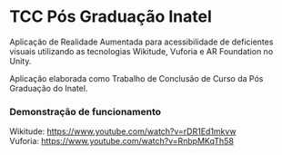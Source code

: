 # TCC Pós Graduação Inatel

Aplicação de Realidade Aumentada para acessibilidade de deficientes visuais utilizando as tecnologias Wikitude, Vuforia e AR Foundation no Unity.

Aplicação elaborada como Trabalho de Conclusão de Curso da Pós Graduação do Inatel.

### Demonstração de funcionamento

Wikitude: https://www.youtube.com/watch?v=rDR1Ed1mkvw <br />
Vuforia: https://www.youtube.com/watch?v=RnbpMKqTh58
